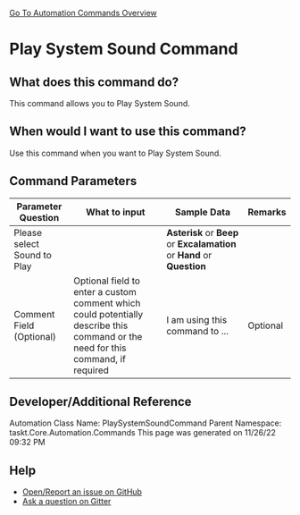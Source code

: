 <!--TITLE: Play System Sound Command -->
<!-- SUBTITLE: a command in the Misc Commands group. -->
[Go To Automation Commands Overview](/automation-commands.md)


# Play System Sound Command


## What does this command do?
This command allows you to Play System Sound.


## When would I want to use this command?
Use this command when you want to Play System Sound.


## Command Parameters
| Parameter Question   	| What to input  	|  Sample Data 	| Remarks  	|
| ---                    | ---               | ---           | ---       |
|Please select Sound to Play||**Asterisk** or **Beep** or **Excalamation** or **Hand** or **Question**||
|Comment Field (Optional)|Optional field to enter a custom comment which could potentially describe this command or the need for this command, if required|I am using this command to ...|Optional|






## Developer/Additional Reference
Automation Class Name: PlaySystemSoundCommand
Parent Namespace: taskt.Core.Automation.Commands
This page was generated on 11/26/22 09:32 PM


## Help
- [Open/Report an issue on GitHub](https://github.com/rcktrncn/taskt/issues/new)
- [Ask a question on Gitter](https://gitter.im/taskt-rpa/Lobby)
